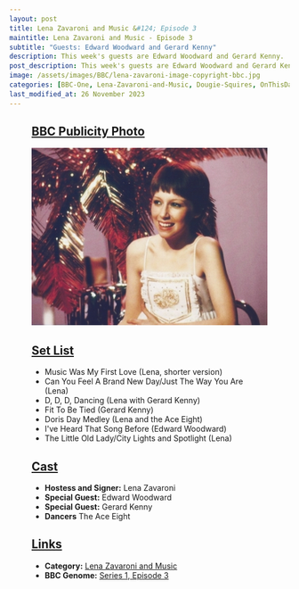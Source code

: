 ```yaml
---
layout: post
title: Lena Zavaroni and Music &#124; Episode 3
maintitle: Lena Zavaroni and Music - Episode 3
subtitle: "Guests: Edward Woodward and Gerard Kenny"
description: This week's guests are Edward Woodward and Gerard Kenny.
post_description: This week's guests are Edward Woodward and Gerard Kenny.
image: /assets/images/BBC/lena-zavaroni-image-copyright-bbc.jpg
categories: [BBC-One, Lena-Zavaroni-and-Music, Dougie-Squires, OnThisDay6June]
last_modified_at: 26 November 2023
---
```


<figure class="fig1">
<div class="CardLayout CardLayout-Height1">
<div class="CardItem">
<h2 id="infobox1" class="infobox"><a href="#infobox1">BBC Publicity Photo</a></h2>
<div class="CardItem split">
<img src="/assets/images/BBC/lena-zavaroni-image-copyright-bbc.jpg" class="full-width" />
</div></div></div>
</figure>

<figure class="fig2">
<div class="CardLayout CardLayout-Height1">
<div class="CardItem">
<h2 id="infobox2" class="infobox"><a href="#infobox2">Set List</a></h2>
<div class="CardItem split">
<ul>
<li>Music Was My First Love (Lena, shorter version)</li>
<li>Can You Feel A Brand New Day/Just The Way You Are (Lena)</li>
<li>D, D, D, Dancing (Lena with Gerard Kenny)</li>
<li>Fit To Be Tied (Gerard Kenny)</li>
<li>Doris Day Medley (Lena and the Ace Eight)</li>
<li>I've Heard That Song Before (Edward Woodward)</li>
<li>The Little Old Lady/City Lights and Spotlight (Lena)</li>
</ul>
</div></div></div>
</figure>

<figure class="fig1">
<div class="CardLayout CardLayout-Height2">
<div class="CardItem">
<h2 id="infobox3" class="infobox"><a href="#infobox3">Cast</a></h2>
<div class="CardItem split">
<ul>
<li><strong>Hostess and Signer:</strong> Lena Zavaroni</li>
<li><strong>Special Guest:</strong> Edward Woodward</li>
<li><strong>Special Guest:</strong> Gerard Kenny</li>
<li><strong>Dancers</strong> The Ace Eight</li>
</ul>
</div></div></div>
</figure>

<figure class="fig2">
<div class="CardLayout CardLayout-Height2">
<div class="CardItem">
<h2 id="infobox4" class="infobox"><a href="#infobox4">Links</a></h2>
<div class="CardItem split">
<ul>
<li><strong>Category:</strong> <a href="/category/lena-zavaroni-and-music">Lena Zavaroni and Music</a></li>
<li><strong>BBC Genome:</strong> <a href="https://genome.ch.bbc.co.uk/schedules/service_bbc_one_london/1979-06-06#at-19.00">Series 1, Episode 3</a></li>
</ul>
</div></div></div>
</figure>

<style>
.CardLayout-Height1 {height:458.5px;}
.CardLayout-Height2 {height:241px;}
@media screen and (orientation:portrait) {.CardLayout-Height1, .CardLayout-Height2 {height: unset;}}
</style>
